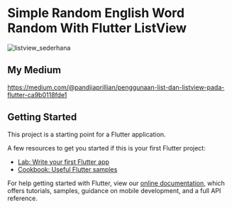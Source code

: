 # Simple Random English Word Random With Flutter ListView

![listview_sederhana](https://user-images.githubusercontent.com/54461403/82185155-feb5a680-9912-11ea-8bbb-bbf4963d7c6e.gif)

## My Medium
https://medium.com/@pandjiaprillian/penggunaan-list-dan-listview-pada-flutter-ca9b0118fde1

## Getting Started

This project is a starting point for a Flutter application.

A few resources to get you started if this is your first Flutter project:

- [Lab: Write your first Flutter app](https://flutter.dev/docs/get-started/codelab)
- [Cookbook: Useful Flutter samples](https://flutter.dev/docs/cookbook)

For help getting started with Flutter, view our
[online documentation](https://flutter.dev/docs), which offers tutorials,
samples, guidance on mobile development, and a full API reference.
